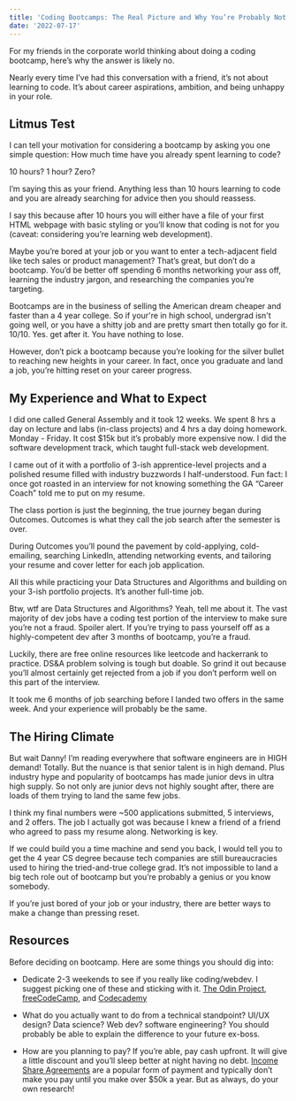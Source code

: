 ```yaml
---
title: 'Coding Bootcamps: The Real Picture and Why You’re Probably Not the Right Fit.'
date: '2022-07-17'
---
```


For my friends in the corporate world thinking about doing a coding bootcamp, here’s why the answer is likely no.

Nearly every time I’ve had this conversation with a friend, it’s not about learning to code. It’s about career aspirations, ambition, and being unhappy in your role. 

## Litmus Test
I can tell your motivation for considering a bootcamp by asking you one simple question: How much time have you already spent learning to code?

10 hours? 1 hour? Zero?

I’m saying this as your friend. Anything less than 10 hours learning to code and you are already searching for advice then you should reassess.

I say this because after 10 hours you will either have a file of your first HTML webpage with basic styling or you’ll know that coding is not for you (caveat: considering you’re learning web development).

Maybe you’re bored at your job or you want to enter a tech-adjacent field like tech sales or product management? That’s great, but don’t do a bootcamp. You’d be better off spending 6 months networking your ass off, learning the industry jargon, and researching the companies you’re targeting.

Bootcamps are in the business of selling the American dream cheaper and faster than a 4 year college. So if your're in high school, undergrad isn't going well, or you have a shitty job and are pretty smart then totally go for it. 10/10. Yes. get after it. You have nothing to lose.

However, don’t pick a bootcamp because you’re looking for the silver bullet to reaching new heights in your career. In fact, once you graduate and land a job, you’re hitting reset on your career progress.

## My Experience and What to Expect
I did one called General Assembly and it took 12 weeks. We spent 8 hrs a day on lecture and labs (in-class projects) and 4 hrs a day doing homework. Monday - Friday. It cost $15k but it’s probably more expensive now. I did the software development track, which taught full-stack web development. 

I came out of it with a portfolio of 3-ish apprentice-level projects and a polished resume filled with industry buzzwords I half-understood. Fun fact: I once got roasted in an interview for not knowing something the GA “Career Coach” told me to put on my resume.

The class portion is just the beginning, the true journey began during Outcomes. Outcomes is what they call the job search after the semester is over. 

During Outcomes you’ll pound the pavement by cold-applying, cold-emailing, searching LinkedIn, attending networking events, and tailoring your resume and cover letter for each job application.

All this while practicing your Data Structures and Algorithms and building on your 3-ish portfolio projects. It’s another full-time job.

Btw, wtf are Data Structures and Algorithms? Yeah, tell me about it. The vast majority of dev jobs have a coding test portion of the interview to make sure you’re not a fraud. Spoiler alert. If you’re trying to pass yourself off as a highly-competent dev after 3 months of bootcamp, you’re a fraud.

Luckily, there are free online resources like leetcode and hackerrank to practice. DS&A problem solving is tough but doable. So grind it out because you’ll almost certainly get rejected from a job if you don’t perform well on this part of the interview.

It took me 6 months of job searching before I landed two offers in the same week. And your experience will probably be the same.

## The Hiring Climate
But wait Danny! I’m reading everywhere that software engineers are in HIGH demand! Totally. But the nuance is that senior talent is in high demand. Plus industry hype and popularity of bootcamps has made junior devs in ultra high supply. So not only are junior devs not highly sought after, there are loads of them trying to land the same few jobs.

I think my final numbers were ~500 applications submitted, 5 interviews, and 2 offers. The job I actually got was because I knew a friend of a friend who agreed to pass my resume along. Networking is key.

If we could build you a time machine and send you back, I would tell you to get the 4 year CS degree because tech companies are still bureaucracies used to hiring the tried-and-true college grad. It’s not impossible to land a big tech role out of bootcamp but you’re probably a genius or you know somebody. 

If you’re just bored of your job or your industry, there are better ways to make a change than pressing reset.

## Resources
Before deciding on bootcamp. Here are some things you should dig into:

- Dedicate 2-3 weekends to see if you really like coding/webdev. I suggest picking one of these and sticking with it. [The Odin Project](https://www.theodinproject.com/paths/foundations/courses/foundations), [freeCodeCamp](https://www.freecodecamp.org/), and [Codecademy](https://www.codecademy.com/)

- What do you actually want to do from a technical standpoint? UI/UX design? Data science? Web dev? software engineering? You should probably be able to explain the difference to your future ex-boss.

- How are you planning to pay? If you’re able, pay cash upfront. It will give a little discount and you’ll sleep better at night having no debt. [Income Share Agreements](https://www.nerdwallet.com/article/loans/student-loans/income-share-agreements-what-students-should-know-before-borrowing) are a popular form of payment and typically don’t make you pay until you make over $50k a year. But as always, do your own research!